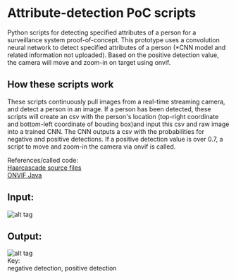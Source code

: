 # Attribute-detection PoC scripts
Python scripts for detecting specified attributes of a person for a surveillance system proof-of-concept. This prototype uses a convolution neural network to detect specified attributes of a person (*CNN model and related information not uploaded).  Based on the positive detection value, the camera will move and zoom-in on target using onvif.<br>

## How these scripts work
These scripts continuously pull images from a real-time streaming camera, and detect a person in an image.  If a person has been detected, these scripts will create an csv with the person's location (top-right coordinate and bottom-left coordinate of bouding box)and input this csv and raw image into a trained CNN.  The CNN outputs a csv with the probabilities for negative and positive detections.  If a positive detection value is over 0.7, a script to move and zoom-in the camera via onvif is called.

References/called code: <br>
[Haarcascade source files](https://github.com/Itseez/opencv/tree/master/data/haarcascades)<br>
[ONVIF Java](https://github.com/milg0/onvif-java-lib)

## Input:<br>
![alt tag](https://github.com/kphongagsorn/human-detection-scripts/blob/master/images/input.jpg)<br>
## Output:<br>
![alt tag](https://github.com/kphongagsorn/human-detection-scripts/blob/master/images/output.jpg)<br>
Key:<br>
negative detection, positive detection



